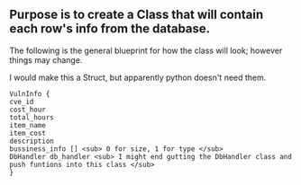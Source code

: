 ## Purpose is to create a Class that will contain each row's info from the database.

The following is the general blueprint for how the class will look; however things may change.

I would make this a Struct, but apparently python doesn't need them.  

```
VulnInfo {
cve_id
cost_hour
total_hours
item_name
item_cost 
description
bussiness_info [] <sub> 0 for size, 1 for type </sub>
DbHandler db_handler <sub> I might end gutting the DbHandler class and push funtions into this class </sub>
}
```
